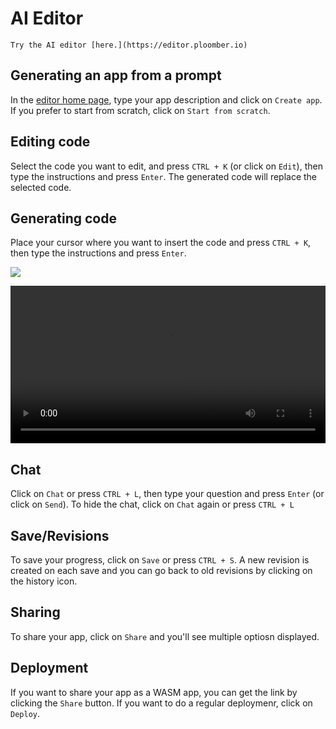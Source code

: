 # AI Editor


```{note}
Try the AI editor [here.](https://editor.ploomber.io)
```

## Generating an app from a prompt

In the [editor home page](https://editor.ploomber.io), type your app description and
click on `Create app`. If you prefer to start from scratch, click on `Start from scratch`.

## Editing code

Select the code you want to edit, and press `CTRL + K` (or click on `Edit`), then type
the instructions and press `Enter`. The generated code will replace the selected code.

## Generating code

Place your cursor where you want to insert the code and press `CTRL + K`, then type
the instructions and press `Enter`.

![](/static/editor/generate-code.gif)

<video width="100%" controls>
  <source src="/static/editor/generate-code.mp4" type="video/mp4" preload="auto">
  Your browser does not support the video tag.
</video>

## Chat

Click on `Chat` or press `CTRL + L`, then type your question and press `Enter` (or
click on `Send`). To hide the chat, click on `Chat` again or press `CTRL + L`

## Save/Revisions

To save your progress, click on `Save` or press `CTRL + S`. A new revision is created
on each save and you can go back to old revisions by clicking on the history icon.

## Sharing

To share your app, click on `Share` and you'll see multiple optiosn displayed.

## Deployment

If you want to share your app as a WASM app, you can get the link by clicking the
`Share` button. If you want to do a regular deploymenr, click on `Deploy`.